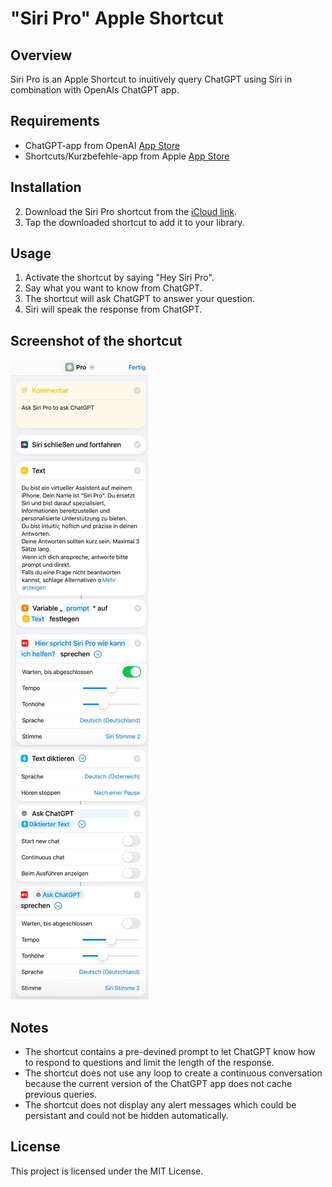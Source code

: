 # "Siri Pro" Apple Shortcut

## Overview

Siri Pro is an Apple Shortcut to inuitively query ChatGPT using Siri in combination with OpenAIs ChatGPT app.

## Requirements

- ChatGPT-app from OpenAI [App Store](https://apps.apple.com/de/app/chatgpt/id6448311069)
- Shortcuts/Kurzbefehle-app from Apple [App Store](https://apps.apple.com/de/app/kurzbefehle/id915249334)

## Installation

2. Download the Siri Pro shortcut from the [iCloud link](https://www.icloud.com/shortcuts/c98dbf37ff9e4ffbb06e9ab55383d906).
3. Tap the downloaded shortcut to add it to your library.

## Usage

1. Activate the shortcut by saying "Hey Siri Pro".
2. Say what you want to know from ChatGPT.
3. The shortcut will ask ChatGPT to answer your question.
3. Siri will speak the response from ChatGPT.

## Screenshot of the shortcut

![Siri Pro Shortcut Screenshot](siri-pro-shortcut-screenshot.jpg)

## Notes

- The shortcut contains a pre-devined prompt to let ChatGPT know how to respond to questions and limit the length of the response.
- The shortcut does not use any loop to create a continuous conversation because the current version of the ChatGPT app does not cache previous queries. 
- The shortcut does not display any alert messages which could be persistant and could not be hidden automatically.

## License

This project is licensed under the MIT License.